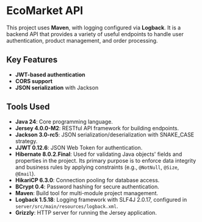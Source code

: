# EcoMarket API

This project uses **Maven**, with logging configured via **Logback**. It is a backend API that provides a variety of useful endpoints to handle user authentication, product management, and order processing.

## Key Features
- **JWT-based authentication**
- **CORS support**
- **JSON serialization** with Jackson

## Tools Used
- **Java 24**: Core programming language.
- **Jersey 4.0.0-M2**: RESTful API framework for building endpoints.
- **Jackson 3.0-rc5**: JSON serialization/deserialization with SNAKE_CASE strategy.
- **JJWT 0.12.6**: JSON Web Token for authentication.
- **Hibernate 8.0.2.Final**: Used for validating Java objects' fields and properties in the project. Its primary purpose is to enforce data integrity and business rules by applying constraints (e.g., `@NotNull`, `@Size`, `@Email`).
- **HikariCP 6.3.0**: Connection pooling for database access.
- **BCrypt 0.4**: Password hashing for secure authentication.
- **Maven**: Build tool for multi-module project management.
- **Logback 1.5.18**: Logging framework with SLF4J 2.0.17, configured in `server/src/main/resources/logback.xml`.
- **Grizzly**: HTTP server for running the Jersey application.

